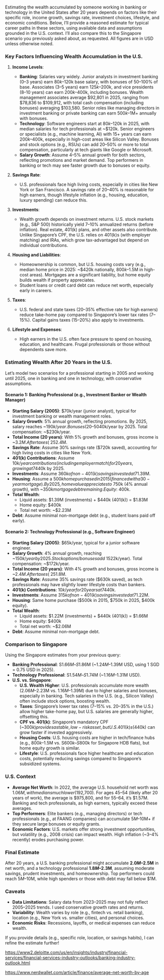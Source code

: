 Estimating the wealth accumulated by someone working in banking or technology in the United States after 20 years depends on factors like their specific role, income growth, savings rate, investment choices, lifestyle, and economic conditions. Below, I’ll provide a reasoned estimate for typical career paths in these sectors, using available data and assumptions grounded in the U.S. context. I’ll also compare this to the Singapore scenario you previously asked about, as requested. All figures are in USD unless otherwise noted.

### Key Factors Influencing Wealth Accumulation in the U.S.
1. **Income Levels**:
   - **Banking**: Salaries vary widely. Junior analysts in investment banking (0–3 years) earn $80k–$120k base salary, with bonuses of 50–100% of base. Associates (3–5 years) earn $125k–$200k, and vice presidents (8–10 years) can earn $200k–$400k, including bonuses. Wealth management associates average $92,801 in 2025, ranging from $78,836 to $109,912, with total cash compensation (including bonuses) averaging $103,580. Senior roles like managing directors in investment banking or private banking can earn $500k–$1M+ annually with bonuses.[](https://www.salary.com/research/salary/recruiting/wealth-management-associate-salary)[](https://www.efinancialcareers.com/news/2023/03/wall-street-junior-salary)
   - **Technology**: Software engineers start at $80k–$120k in 2025, with median salaries for tech professionals at ~$120k. Senior engineers or specialists (e.g., machine learning, AI) with 15+ years can earn $200k–$400k, especially in high-cost areas like Silicon Valley. Bonuses and stock options (e.g., RSUs) can add 20–50% or more to total compensation, particularly at tech giants like Google or Microsoft.[](https://www.vox.com/2018/5/19/17370288/silicon-valley-how-many-billionaires-start-up-tech-bay-area)
   - **Salary Growth**: Assume 4–5% annual growth for both sectors, reflecting promotions and market demand. Top performers in banking or tech may see faster growth due to bonuses or equity.

2. **Savings Rate**:
   - U.S. professionals face high living costs, especially in cities like New York or San Francisco. A savings rate of 20–40% is reasonable for high earners, though lifestyle inflation (e.g., housing, education, luxury spending) can reduce this.

3. **Investments**:
   - Wealth growth depends on investment returns. U.S. stock markets (e.g., S&P 500) historically yield 7–10% annualized returns (before inflation). Real estate, 401(k) plans, and other assets also contribute. Unlike Singapore’s CPF, the U.S. relies on 401(k)s (with employer matching) and IRAs, which grow tax-advantaged but depend on individual contributions.

4. **Housing and Liabilities**:
   - Homeownership is common, but U.S. housing costs vary (e.g., median home price in 2025: ~$420k nationally, $800k–$1.5M in high-cost areas). Mortgages are a significant liability, but home equity builds wealth if property appreciates.[](https://money.usnews.com/money/personal-finance/articles/what-is-the-average-american-net-worth-by-age)
   - Student loans or credit card debt can reduce net worth, especially early in careers.

5. **Taxes**:
   - U.S. federal and state taxes (20–35% effective rate for high earners) reduce take-home pay compared to Singapore’s lower tax rates (7–15%). Capital gains taxes (15–20%) also apply to investments.

6. **Lifestyle and Expenses**:
   - High earners in the U.S. often face pressure to spend on housing, education, and healthcare. Frugal professionals or those without dependents save more.

### Estimating Wealth After 20 Years in the U.S.
Let’s model two scenarios for a professional starting in 2005 and working until 2025, one in banking and one in technology, with conservative assumptions.

#### Scenario 1: Banking Professional (e.g., Investment Banker or Wealth Manager)
- **Starting Salary (2005)**: $70k/year (junior analyst), typical for investment banking or wealth management roles.
- **Salary Growth**: 5% annual growth, reflecting promotions. By 2025, salary reaches ~$190k/year. Bonuses (20–50% of base) add ~$40k/year by 2025. Total compensation: ~$230k/year.
- **Total Income (20 years)**: With 5% growth and bonuses, gross income is ~$3.2M. After taxes (~25% effective rate), take-home pay is ~$2.4M.
- **Savings Rate**: Assume 30% savings rate ($720k saved), accounting for high living costs in cities like New York.
- **401(k) Contributions**: Assume $10k/year contributions (including employer match) for 20 years, growing at 7% annually (stock-heavy portfolio). This yields ~$440k by 2025.
- **Investments**: Assume $360k of non-401(k) savings invested at 7% returns (e.g., S&P 500). Compounded over 20 years, this grows to ~$1.39M.
- **Housing**: Assume a $500k home purchased in 2015 (financed with a 30-year mortgage). By 2025, home value appreciates to ~$750k (4% annual growth), with ~$350k mortgage debt remaining. Equity: ~$400k.
- **Total Wealth**:
  - Liquid assets: $1.39M (investments) + $440k (401(k)) = $1.83M
  - Home equity: $400k
  - Total net worth: ~$2.23M
- **Debt**: Assume minimal non-mortgage debt (e.g., student loans paid off early).

#### Scenario 2: Technology Professional (e.g., Software Engineer)
- **Starting Salary (2005)**: $65k/year, typical for a junior software engineer.
- **Salary Growth**: 4% annual growth, reaching ~$150k/year by 2025. Stock options/bonuses add ~15% ($22k/year). Total compensation: ~$172k/year.
- **Total Income (20 years)**: With 4% growth and bonuses, gross income is ~$2.4M. After taxes (~25%), take-home pay is ~$1.8M.
- **Savings Rate**: Assume 35% savings rate ($630k saved), as tech professionals may have slightly lower lifestyle costs than bankers.
- **401(k) Contributions**: $10k/year for 20 years at 7% returns yields ~$440k.
- **Investments**: Assume $315k of non-401(k) savings invested at 7%, growing to ~$1.22M.
- **Housing**: Same home purchase ($500k in 2015, $750k in 2025, $400k equity).
- **Total Wealth**:
  - Liquid assets: $1.22M (investments) + $440k (401(k)) = $1.66M
  - Home equity: $400k
  - Total net worth: ~$2.06M
- **Debt**: Assume minimal non-mortgage debt.

### Comparison to Singapore
Using the Singapore estimates from your previous query:
- **Banking Professional**: S$1.66M–S$1.86M (~$1.24M–$1.39M USD, using 1 SGD = 0.75 USD in 2025).
- **Technology Professional**: S$1.54M–S$1.74M (~$1.16M–$1.31M USD).
- **U.S. vs. Singapore**:
  - **U.S. Wealth Higher**: U.S. professionals accumulate more wealth ($2.06M–$2.23M vs. $1.16M–$1.39M) due to higher salaries and bonuses, especially in banking. Tech salaries in the U.S. (e.g., Silicon Valley) often include stock options, boosting wealth.
  - **Taxes**: Singapore’s lower tax rates (7–15% vs. 20–35% in the U.S.) allow higher take-home pay, but U.S. salaries are generally higher, offsetting this.
  - **CPF vs. 401(k)**: Singapore’s mandatory CPF (~$300k) provides a stable, low-risk asset, but U.S. 401(k)s ($440k) can grow faster if invested aggressively.
  - **Housing Costs**: U.S. housing costs are higher in tech/finance hubs (e.g., $800k–$1.5M vs. S$600k–S$800k for Singapore HDB flats), but home equity growth is similar.
  - **Lifestyle**: U.S. professionals face higher healthcare and education costs, potentially reducing savings compared to Singapore’s subsidized systems.

### U.S. Context
- **Average Net Worth**: In 2022, the average U.S. household net worth was $1.06M, with medians much lower ($192,700). For ages 45–54 (likely after 20 years of work), the average is $975,800, and for 55–64, it’s $1.57M. Banking and tech professionals, as high earners, typically exceed these averages.[](https://money.usnews.com/money/personal-finance/articles/what-is-the-average-american-net-worth-by-age)[](https://www.nerdwallet.com/article/finance/average-net-worth-by-age)
- **Top Performers**: Elite bankers (e.g., managing directors) or tech professionals (e.g., at FAANG companies) can accumulate $5M–$10M+ if they secure large bonuses or equity grants.
- **Economic Factors**: U.S. markets offer strong investment opportunities, but volatility (e.g., 2008 crisis) can impact wealth. High inflation (~3–4% recently) erodes purchasing power.

### Final Estimate
After 20 years, a U.S. banking professional might accumulate **$2.0M–$2.5M** in net worth, and a technology professional **$1.8M–$2.3M**, assuming moderate savings, prudent investments, and homeownership. Top performers could reach $5M–$10M, while high spenders or those with debt may fall below $1M.

### Caveats
- **Data Limitations**: Salary data from 2023–2025 may not fully reflect 2005–2025 trends. I used conservative growth rates and returns.
- **Variability**: Wealth varies by role (e.g., fintech vs. retail banking), location (e.g., New York vs. smaller cities), and personal choices.
- **Economic Risks**: Recessions, layoffs, or medical expenses can reduce wealth.

If you provide details (e.g., specific role, location, or savings habits), I can refine the estimate further! 


https://www2.deloitte.com/us/en/insights/industry/financial-services/financial-services-industry-outlooks/banking-industry-outlook.html

https://www.nerdwallet.com/article/finance/average-net-worth-by-age
